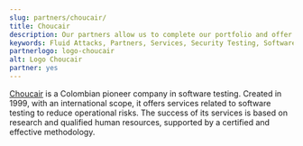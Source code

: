 ```yaml
---
slug: partners/choucair/
title: Choucair
description: Our partners allow us to complete our portfolio and offer better security testing services. Get to know them and become one of them.
keywords: Fluid Attacks, Partners, Services, Security Testing, Software Development, Pentesting, Ethical Hacking
partnerlogo: logo-choucair
alt: Logo Choucair
partner: yes
---
```


[Choucair](https://www.choucairtesting.com/en/home/) is a Colombian
pioneer company in software testing. Created in 1999, with an
international scope, it offers services related to software testing to
reduce operational risks. The success of its services is based on
research and qualified human resources, supported by a certified and
effective methodology.
